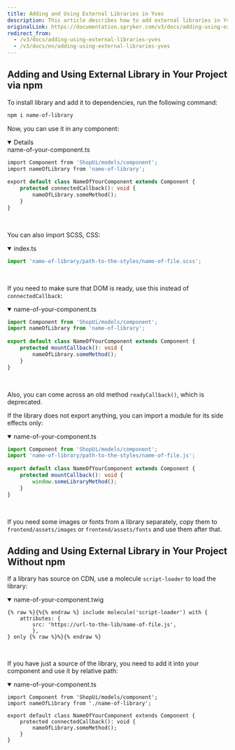 ```yaml
---
title: Adding and Using External Libraries in Yves
description: This article describes how to add external libraries in Yves.
originalLink: https://documentation.spryker.com/v3/docs/adding-using-external-libraries-yves
redirect_from:
  - /v3/docs/adding-using-external-libraries-yves
  - /v3/docs/en/adding-using-external-libraries-yves
---
```


## Adding and Using External Library in Your Project via npm

To install library and add it to dependencies, run the following command:

```bash
npm i name-of-library
```

Now, you can use it in any component:

<details open>
<suammry>name-of-your-component.ts</summary>
    
```php
import Component from 'ShopUi/models/component';
import nameOfLibrary from 'name-of-library';
 
export default class NameOfYourComponent extends Component {
	protected connectedCallback(): void {
		nameOfLibrary.someMethod();
	}
}
```
    
</br>
</details>

You can also import SCSS, CSS:

<details open>
<summary>index.ts</summary>
    
    
```typescript
import 'name-of-library/path-to-the-styles/name-of-file.scss';
```
   
</br>
</details>
    
If you need to make sure that DOM is ready, use this instead of `connectedCallback`:

<details open>
<summary>name-of-your-component.ts</summary>
    
```typescript
import Component from 'ShopUi/models/component';
import nameOfLibrary from 'name-of-library';
 
export default class NameOfYourComponent extends Component {
	protected mountCallback(): void {
		nameOfLibrary.someMethod();
	}
}
```
    
</br>
</details>

Also, you can come across an old method `readyCallback()`, which is deprecated.

If the library does not export anything, you can import a module for its side effects only:

<details open>
<summary>name-of-your-component.ts</summary>
    
```typescript
import Component from 'ShopUi/models/component';
import 'name-of-library/path-to-the-styles/name-of-file.js';
 
export default class NameOfYourComponent extends Component {
	protected mountCallback(): void {
		window.someLibraryMethod();
	}
}
```
    
</br>
</details>

If you need some images or fonts from a library separately, copy them to `frontend/assets/images` or `frontend/assets/fonts` and use them after that.

## Adding and Using External Library in Your Project Without npm
If a library has source on CDN, use a molecule `script-loader` to load the library:

<details open>
<summary>name-of-your-component.twig</summary>
    
```twig
{% raw %}{%{% endraw %} include molecule('script-loader') with {
	attributes: {
		src: 'https://url-to-the-lib/name-of-file.js',
		},
} only {% raw %}%}{% endraw %}
```
    
</br>
</details>

If you have just a source of the library, you need to add it into your component and use it by relative path:

<details open>
<summary>name-of-your-component.ts</summary>
    
```twig
import Component from 'ShopUi/models/component';
import nameOfLibrary from './name-of-library';
 
export default class NameOfYourComponent extends Component {
	protected connectedCallback(): void {
		nameOfLibrary.someMethod();
	}
}
```
    
</br>
</details>

